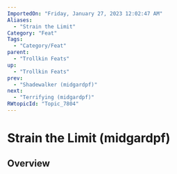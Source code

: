 ```yaml
---
ImportedOn: "Friday, January 27, 2023 12:02:47 AM"
Aliases:
  - "Strain the Limit"
Category: "Feat"
Tags:
  - "Category/Feat"
parent:
  - "Trollkin Feats"
up:
  - "Trollkin Feats"
prev:
  - "Shadewalker (midgardpf)"
next:
  - "Terrifying (midgardpf)"
RWtopicId: "Topic_7804"
---
```

# Strain the Limit (midgardpf)
## Overview
